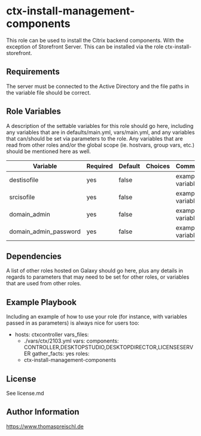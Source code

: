 ctx-install-management-components
=========

This role can be used to install the Citrix backend components. With the exception of Storefront Server. This can be installed via the role ctx-install-storefront.


Requirements
------------

The server must be connected to the Active Directory and the file paths in the variable file should be correct.

Role Variables
--------------

A description of the settable variables for this role should go here, including any variables that are in defaults/main.yml, vars/main.yml, and any variables that can/should be set via parameters to the role. Any variables that are read from other roles and/or the global scope (ie. hostvars, group vars, etc.) should be mentioned here as well.

| Variable                | Required | Default | Choices                   | Comments                                 |
|-------------------------|----------|---------|---------------------------|------------------------------------------|
| destisofile             | yes      | false   |                           | example variable                         |
| srcisofile              | yes      | false   |                           | example variable                         |
| domain_admin            | yes      | false   |                           | example variable                         |
| domain_admin_password   | yes      | false   |                           | example variable                         |


Dependencies
------------

A list of other roles hosted on Galaxy should go here, plus any details in regards to parameters that may need to be set for other roles, or variables that are used from other roles.

Example Playbook
----------------

Including an example of how to use your role (for instance, with variables passed in as parameters) is always nice for users too:


- hosts: ctxcontroller
  vars_files:
    - ./vars/ctx/2103.yml
  vars:
    components: CONTROLLER,DESKTOPSTUDIO,DESKTOPDIRECTOR,LICENSESERVER
  gather_facts: yes
  roles:
    - ctx-install-management-components


License
-------

See license.md

Author Information
------------------

https://www.thomaspreischl.de